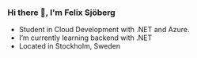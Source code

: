 ### Hi there 👋, I'm Felix Sjöberg

- Student in Cloud Development with .NET and Azure.
-  I’m currently learning backend with .NET  
- Located in Stockholm, Sweden


